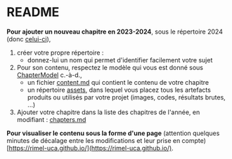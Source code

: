 # README

**Pour ajouter un nouveau chapitre en 2023-2024**, sous le répertoire 2024 (donc [celui-ci](.)), 
  1. créer votre propre répertoire : 
      - donnez-lui un nom qui permet d'identifier facilement votre sujet
  2. Pour son contenu, respectez le modèle qui vous est donné sous [ChapterModel](./ChapterModel/) c.-à-d.,
      - un fichier [content.md](ChapterModel/content.md) qui contient le contenu de votre chapitre
      - un répertoire [assets](ChapterModel/assets/), dans lequel vous placez tous les artefacts produits ou utilisés par votre projet (images, codes, résultats brutes, ...) 
  3. Ajouter votre chapitre dans la liste des chapitres de l'année, en modifiant : [chapters.md](../../chapters.md)

**Pour visualiser le contenu sous la forme d'une page** (attention quelques minutes de décalage entre les modifications et leur prise en compte) [https://rimel-uca.github.io/](https://rimel-uca.github.io/). 
